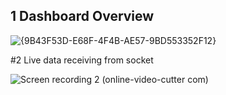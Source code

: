 ## 1 Dashboard Overview
![{9B43F53D-E68F-4F4B-AE57-9BD553352F12}](https://github.com/user-attachments/assets/e83577ab-bbbe-41bc-aacb-bd8359b057f3)

#2 Live data receiving from socket

![Screen recording 2 (online-video-cutter com)](https://github.com/user-attachments/assets/1620ad87-4a5a-4685-bc71-7d3feaf0691c)
